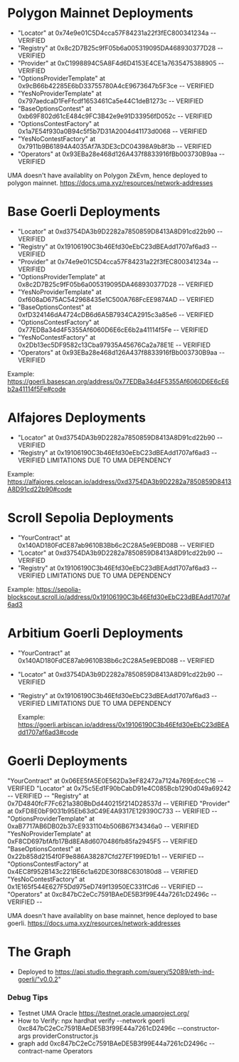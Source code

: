 # Polygon Mainnet Deployments

- "Locator" at 0x74e9e01C5D4cca57F84231a22f3fEC800341234a -- VERIFIED
- "Registry" at 0x8c2D7B25c9fF05b6a005319095DA468930377D28 -- VERIFIED
- "Provider" at 0xC1998894C5A8F4d6D4153E4CE1a7635475388905 -- VERIFIED
- "OptionsProviderTemplate" at 0x9cB66b42285E6bD33755780A4cE9673647b5F3ce -- VERIFIED
- "YesNoProviderTemplate" at 0x797aedcaD1FeFfcdf1653461Ca5e44C1deB1273c -- VERIFIED
- "BaseOptionsContest" at 0xb69F802d61cE484c9FC3B42e9e91D33956fD052c -- VERIFIED
- "OptionsContestFactory" at 0x1a7E54f930a0B94c5f5b7D31A2004d41173d0068 -- VERIFIED
- "YesNoContestFactory" at 0x7911b9B61894A4035Af7A3DE3cDC04398A9b8f3b -- VERIFIED
- "Operators" at 0x93EBa28e468d126A437f8833916fBb003730B9aa -- VERIFIED

UMA doesn't have availablity on Polygon ZkEvm, hence deployed to polygon mainnet.
https://docs.uma.xyz/resources/network-addresses

# Base Goerli Deployments

- "Locator" at 0xd3754DA3b9D2282a7850859D8413A8D91cd22b90 -- VERIFIED
- "Registry" at 0x19106190C3b46Efd30eEbC23dBEAdd1707af6ad3 -- VERIFIED
- "Provider" at 0x74e9e01C5D4cca57F84231a22f3fEC800341234a -- VERIFIED
- "OptionsProviderTemplate" at 0x8c2D7B25c9fF05b6a005319095DA468930377D28 -- VERIFIED
- "YesNoProviderTemplate" at 0xf608aD675AC542968435e1C500A768FcEE9874AD -- VERIFIED
- "BaseOptionsContest" at 0xfD324146dA4724cDB6d6A5B7934CA2915c3a85e6 -- VERIFIED
- "OptionsContestFactory" at 0x77EDBa34d4F5355Af6060D6E6cE6b2a41114f5Fe -- VERIFIED
- "YesNoContestFactory" at 0x2Db13ec5DF9582c13Cba97935A45676Ca2a78E1E -- VERIFIED
- "Operators" at 0x93EBa28e468d126A437f8833916fBb003730B9aa -- VERIFIED

Example: https://goerli.basescan.org/address/0x77EDBa34d4F5355Af6060D6E6cE6b2a41114f5Fe#code

# Alfajores Deployments

- "Locator" at 0xd3754DA3b9D2282a7850859D8413A8D91cd22b90 -- VERIFIED
- "Registry" at 0x19106190C3b46Efd30eEbC23dBEAdd1707af6ad3 -- VERIFIED
  LIMITATIONS DUE TO UMA DEPENDENCY

Example: https://alfajores.celoscan.io/address/0xd3754DA3b9D2282a7850859D8413A8D91cd22b90#code

# Scroll Sepolia Deployments

- "YourContract" at 0x140AD180FdCE87ab9610B3Bb6c2C28A5e9EBD08B -- VERIFIED
- "Locator" at 0xd3754DA3b9D2282a7850859D8413A8D91cd22b90 -- VERIFIED
- "Registry" at 0x19106190C3b46Efd30eEbC23dBEAdd1707af6ad3 -- VERIFIED
  LIMITATIONS DUE TO UMA DEPENDENCY

Example: https://sepolia-blockscout.scroll.io/address/0x19106190C3b46Efd30eEbC23dBEAdd1707af6ad3

# Arbitium Goerli Deployments

- "YourContract" at 0x140AD180FdCE87ab9610B3Bb6c2C28A5e9EBD08B -- VERIFIED
- "Locator" at 0xd3754DA3b9D2282a7850859D8413A8D91cd22b90 -- VERIFIED
- "Registry" at 0x19106190C3b46Efd30eEbC23dBEAdd1707af6ad3 -- VERIFIED
  LIMITATIONS DUE TO UMA DEPENDENCY

  Example: https://goerli.arbiscan.io/address/0x19106190C3b46Efd30eEbC23dBEAdd1707af6ad3#code

# Goerli Deployments

"YourContract" at 0x06EE5fA5E0E562Da3eF82472a7124a769EdccC16 -- VERIFIED
"Locator" at 0x75c5Ed1F90bCabD91e4C085Bcb1290d049a69242 -- VERIFIED --
"Registry" at 0x7D4840fcF7Fc621a380BbDd440215f214D28537d -- VERIFIED
"Provider" at 0xFD8E0bF9031b95Eb63dC49E4A9317E129390C733 -- VERIFIED --
"OptionsProviderTemplate" at 0xaB7717AB6DB02b37cE9331104b506B67f34346a0 -- VERIFIED
"YesNoProviderTemplate" at 0xF8CD697bfAfb17Bd8EA8d6070486fb85fa2945F5 -- VERIFIED
"BaseOptionsContest" at 0x22b858d2154f0F9e886A38287Cfd27EF199ED1b1 -- VERIFIED --
"OptionsContestFactory" at 0x4EC8f952B143c221BE6c1a62DE30f88C630180d8 -- VERIFIED
"YesNoContestFactory" at 0x1E165f544E627F5Dd975eD749f13950EC331fCd6 -- VERIFIED --
"Operators" at 0xc847bC2eCc7591BAeDE5B3f99E44a7261cD2496c -- VERIFIED --

UMA doesn't have availablity on base mainnet, hence deployed to base goerli.
https://docs.uma.xyz/resources/network-addresses

# The Graph

- Deployed to https://api.studio.thegraph.com/query/52089/eth-ind-goerli/"v0.0.2"

### Debug Tips

- Testnet UMA Oracle https://testnet.oracle.umaproject.org/
- How to Verify: npx hardhat verify --network goerli 0xc847bC2eCc7591BAeDE5B3f99E44a7261cD2496c --constructor-args providerConstructor.js
- graph add 0xc847bC2eCc7591BAeDE5B3f99E44a7261cD2496c --contract-name Operators
